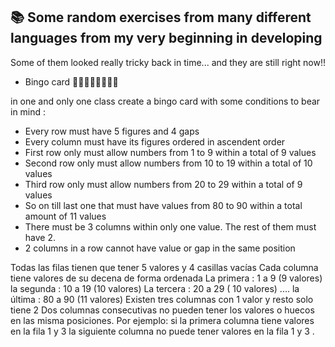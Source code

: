 ## 📚 Some random exercises from many different languages from my very beginning in developing
Some of them looked really tricky back in time... and they are still right now!! 

- Bingo card 🤯🤯🤯🤯🤯🤯🤯🤯

in one and only one class create a bingo card with some conditions to bear in mind :
- Every row must have 5 figures and 4 gaps
- Every column must have its figures ordered in ascendent order
- First row only must allow numbers from 1 to 9 within a total of 9 values
- Second row only must allow numbers from 10 to 19 within a total of 10 values
- Third row only must allow numbers from 20 to 29 within a total of 9 values
- So on till last one that must have values from 80 to 90 within a total amount of 11 values
- There must be 3 columns within only one value. The rest of them must have 2.
- 2 columns in a row cannot have value or gap in the same position

Todas las filas tienen que tener 5 valores y 4 casillas vacías
Cada columna tiene valores de su decena de forma ordenada
La primera : 1 a 9 (9 valores)
la segunda : 10 a 19 (10 valores)
La tercera : 20 a 29 ( 10 valores)
....
la última  : 80 a 90 (11 valores)
Existen tres columnas con 1 valor y resto solo tiene 2
Dos columnas consecutivas no pueden tener los valores o huecos en las misma posiciones. Por ejemplo:  si la primera columna tiene valores en la fila 1 y 3 la siguiente columna no puede tener valores en la fila 1 y 3 .
